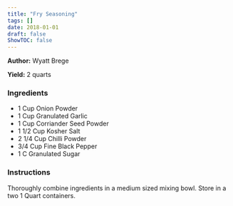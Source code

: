```yaml
---
title: "Fry Seasoning"
tags: []
date: 2018-01-01
draft: false
ShowTOC: false
---
```


**Author:** Wyatt Brege

**Yield:** 2 quarts


### Ingredients

-   1 Cup Onion Powder
-   1 Cup Granulated Garlic
-   1 Cup Corriander Seed Powder
-   1 1/2 Cup Kosher Salt
-   2 1/4 Cup Chilli Powder
-   3/4 Cup Fine Black Pepper
-   1 C Granulated Sugar

### Instructions 

Thoroughly combine ingredients in a medium sized mixing bowl.
Store in a two 1 Quart containers.
